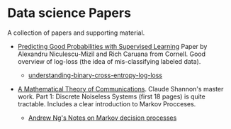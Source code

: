 # Data science Papers
A collection of papers and supporting material.

- [Predicting Good Probabilities with Supervised Learning](https://www.cs.cornell.edu/~alexn/papers/calibration.icml05.crc.rev3.pdf)
Paper by Alexandru Niculescu-Mizil and Rich Caruana from Cornell. 
Good overview of log-loss (the idea of mis-classifying labeled data).
  - [understanding-binary-cross-entropy-log-loss](https://towardsdatascience.com/understanding-binary-cross-entropy-log-loss-a-visual-explanation-a3ac6025181a)

- [A Mathematical Theory of Communications](http://math.harvard.edu/~ctm/home/text/others/shannon/entropy/entropy.pdf). Claude
Shannon's master work. Part 1: Discrete Noiseless Systems (first 18 pages) is quite tractable. Includes a
clear introduction to Markov Procceses.
  - [Andrew Ng's Notes on Markov decision processes](http://cs229.stanford.edu/notes/cs229-notes12.pdf) 

